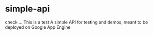 # simple-api
check ... This is a test
A simple API for testing and demos, meant to be deployed on Google App Engine
